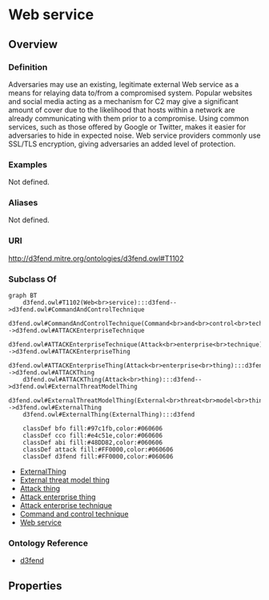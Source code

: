 # Web service

## Overview

### Definition
Adversaries may use an existing, legitimate external Web service as a means for relaying data to/from a compromised system. Popular websites and social media acting as a mechanism for C2 may give a significant amount of cover due to the likelihood that hosts within a network are already communicating with them prior to a compromise. Using common services, such as those offered by Google or Twitter, makes it easier for adversaries to hide in expected noise. Web service providers commonly use SSL/TLS encryption, giving adversaries an added level of protection.

### Examples
Not defined.

### Aliases
Not defined.

### URI
http://d3fend.mitre.org/ontologies/d3fend.owl#T1102

### Subclass Of
```mermaid
graph BT
    d3fend.owl#T1102(Web<br>service):::d3fend-->d3fend.owl#CommandAndControlTechnique
    d3fend.owl#CommandAndControlTechnique(Command<br>and<br>control<br>technique):::d3fend-->d3fend.owl#ATTACKEnterpriseTechnique
    d3fend.owl#ATTACKEnterpriseTechnique(Attack<br>enterprise<br>technique):::d3fend-->d3fend.owl#ATTACKEnterpriseThing
    d3fend.owl#ATTACKEnterpriseThing(Attack<br>enterprise<br>thing):::d3fend-->d3fend.owl#ATTACKThing
    d3fend.owl#ATTACKThing(Attack<br>thing):::d3fend-->d3fend.owl#ExternalThreatModelThing
    d3fend.owl#ExternalThreatModelThing(External<br>threat<br>model<br>thing):::d3fend-->d3fend.owl#ExternalThing
    d3fend.owl#ExternalThing(ExternalThing):::d3fend
    
    classDef bfo fill:#97c1fb,color:#060606
    classDef cco fill:#e4c51e,color:#060606
    classDef abi fill:#48DD82,color:#060606
    classDef attack fill:#FF0000,color:#060606
    classDef d3fend fill:#FF0000,color:#060606
```

- [ExternalThing](/docs/ontology/reference/model/ExternalThing/ExternalThing.md)
- [External threat model thing](/docs/ontology/reference/model/ExternalThing/External%20threat%20model%20thing/External%20threat%20model%20thing.md)
- [Attack thing](/docs/ontology/reference/model/ExternalThing/External%20threat%20model%20thing/Attack%20thing/Attack%20thing.md)
- [Attack enterprise thing](/docs/ontology/reference/model/ExternalThing/External%20threat%20model%20thing/Attack%20thing/Attack%20enterprise%20thing/Attack%20enterprise%20thing.md)
- [Attack enterprise technique](/docs/ontology/reference/model/ExternalThing/External%20threat%20model%20thing/Attack%20thing/Attack%20enterprise%20thing/Attack%20enterprise%20technique/Attack%20enterprise%20technique.md)
- [Command and control technique](/docs/ontology/reference/model/ExternalThing/External%20threat%20model%20thing/Attack%20thing/Attack%20enterprise%20thing/Attack%20enterprise%20technique/Command%20and%20control%20technique/Command%20and%20control%20technique.md)
- [Web service](/docs/ontology/reference/model/ExternalThing/External%20threat%20model%20thing/Attack%20thing/Attack%20enterprise%20thing/Attack%20enterprise%20technique/Command%20and%20control%20technique/Web%20service/Web%20service.md)


### Ontology Reference
- [d3fend](http://d3fend.mitre.org/ontologies/d3fend.owl#)

## Properties
